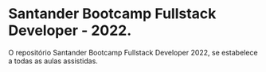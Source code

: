 # Santander Bootcamp Fullstack Developer - 2022.

O repositório Santander Bootcamp Fullstack Developer 2022, se estabelece a todas as aulas assistidas.
